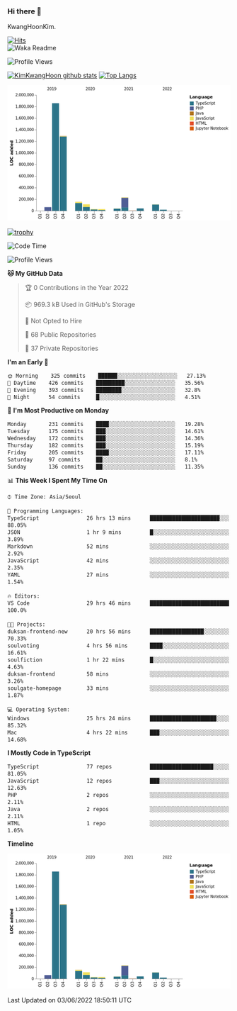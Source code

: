### Hi there 👋

KwangHoonKim.

[![Hits](https://hits.seeyoufarm.com/api/count/incr/badge.svg?url=https%3A%2F%2Fgithub.com%2Frhkdgns95)](https://hits.seeyoufarm.com)  
![Waka Readme](https://github.com/rhkdgns95/rhkdgns95/workflows/Waka%20Readme/badge.svg)

![Profile Views](http://img.shields.io/badge/Profile%20Views-0-blue)

[![KimKwangHoon github stats](https://github-readme-stats.vercel.app/api?username=rhkdgns95&show_icons=true)](https://github.com/rhkdgns95/github-readme-stats)   [![Top Langs](https://github-readme-stats.vercel.app/api/top-langs/?username=rhkdgns95&layout=compact)](https://github.com/rhkdgns95/github-readme-stats)   


![Chart not found](https://raw.githubusercontent.com/rhkdgns95/rhkdgns95/master/charts/bar_graph.png) 

[![trophy](https://github-profile-trophy.vercel.app/?username=rhkdgns95)](https://github.com/rhkdgns95/github-profile-trophy)

<!--START_SECTION:waka-->
![Code Time](http://img.shields.io/badge/Code%20Time-0%20secs-blue)

![Profile Views](http://img.shields.io/badge/Profile%20Views-2-blue)

**🐱 My GitHub Data** 

> 🏆 0 Contributions in the Year 2022
 > 
> 📦 969.3 kB Used in GitHub's Storage 
 > 
> 🚫 Not Opted to Hire
 > 
> 📜 68 Public Repositories 
 > 
> 🔑 37 Private Repositories  
 > 
**I'm an Early 🐤** 

```text
🌞 Morning    325 commits    ██████░░░░░░░░░░░░░░░░░░░   27.13% 
🌆 Daytime    426 commits    █████████░░░░░░░░░░░░░░░░   35.56% 
🌃 Evening    393 commits    ████████░░░░░░░░░░░░░░░░░   32.8% 
🌙 Night      54 commits     █░░░░░░░░░░░░░░░░░░░░░░░░   4.51%

```
📅 **I'm Most Productive on Monday** 

```text
Monday       231 commits    ████░░░░░░░░░░░░░░░░░░░░░   19.28% 
Tuesday      175 commits    ███░░░░░░░░░░░░░░░░░░░░░░   14.61% 
Wednesday    172 commits    ███░░░░░░░░░░░░░░░░░░░░░░   14.36% 
Thursday     182 commits    ███░░░░░░░░░░░░░░░░░░░░░░   15.19% 
Friday       205 commits    ████░░░░░░░░░░░░░░░░░░░░░   17.11% 
Saturday     97 commits     ██░░░░░░░░░░░░░░░░░░░░░░░   8.1% 
Sunday       136 commits    ██░░░░░░░░░░░░░░░░░░░░░░░   11.35%

```


📊 **This Week I Spent My Time On** 

```text
⌚︎ Time Zone: Asia/Seoul

💬 Programming Languages: 
TypeScript               26 hrs 13 mins      ██████████████████████░░░   88.05% 
JSON                     1 hr 9 mins         █░░░░░░░░░░░░░░░░░░░░░░░░   3.89% 
Markdown                 52 mins             ░░░░░░░░░░░░░░░░░░░░░░░░░   2.92% 
JavaScript               42 mins             ░░░░░░░░░░░░░░░░░░░░░░░░░   2.35% 
YAML                     27 mins             ░░░░░░░░░░░░░░░░░░░░░░░░░   1.54%

🔥 Editors: 
VS Code                  29 hrs 46 mins      █████████████████████████   100.0%

🐱‍💻 Projects: 
duksan-frontend-new      20 hrs 56 mins      █████████████████░░░░░░░░   70.33% 
soulvoting               4 hrs 56 mins       ████░░░░░░░░░░░░░░░░░░░░░   16.61% 
soulfiction              1 hr 22 mins        █░░░░░░░░░░░░░░░░░░░░░░░░   4.63% 
duksan-frontend          58 mins             ░░░░░░░░░░░░░░░░░░░░░░░░░   3.26% 
soulgate-homepage        33 mins             ░░░░░░░░░░░░░░░░░░░░░░░░░   1.87%

💻 Operating System: 
Windows                  25 hrs 24 mins      █████████████████████░░░░   85.32% 
Mac                      4 hrs 22 mins       ███░░░░░░░░░░░░░░░░░░░░░░   14.68%

```

**I Mostly Code in TypeScript** 

```text
TypeScript               77 repos            ████████████████████░░░░░   81.05% 
JavaScript               12 repos            ███░░░░░░░░░░░░░░░░░░░░░░   12.63% 
PHP                      2 repos             ░░░░░░░░░░░░░░░░░░░░░░░░░   2.11% 
Java                     2 repos             ░░░░░░░░░░░░░░░░░░░░░░░░░   2.11% 
HTML                     1 repo              ░░░░░░░░░░░░░░░░░░░░░░░░░   1.05%

```


**Timeline**

![Chart not found](https://raw.githubusercontent.com/rhkdgns95/rhkdgns95/master/charts/bar_graph.png) 


 Last Updated on 03/06/2022 18:50:11 UTC
<!--END_SECTION:waka-->

